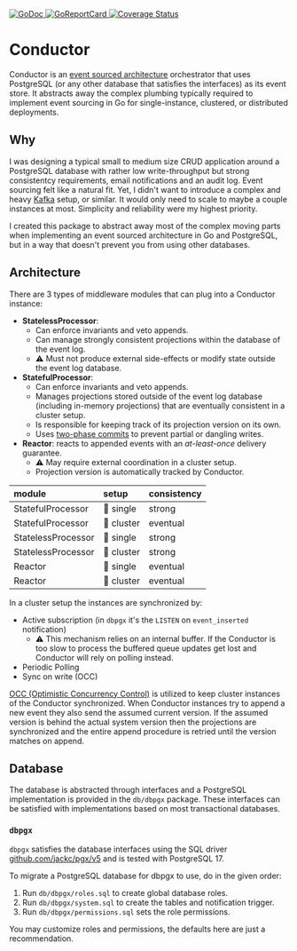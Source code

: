<a href="https://pkg.go.dev/github.com/romshark/conductor">
    <img src="https://godoc.org/github.com/romshark/conductor?status.svg" alt="GoDoc">
</a>
<a href="https://goreportcard.com/report/github.com/romshark/conductor">
    <img src="https://goreportcard.com/badge/github.com/romshark/conductor" alt="GoReportCard">
</a>
<a href='https://coveralls.io/github/romshark/conductor?branch=main'>
    <img src='https://coveralls.io/repos/github/romshark/conductor/badge.svg?branch=main&service=github' alt='Coverage Status' />
</a>

# Conductor

Conductor is an
[event sourced architecture](https://learn.microsoft.com/en-us/azure/architecture/patterns/event-sourcing)
orchestrator that uses PostgreSQL (or any other database that satisfies the interfaces)
as its event store.
It abstracts away the complex plumbing typically required to implement event sourcing
in Go for single-instance, clustered, or distributed deployments.

## Why

I was designing a typical small to medium size CRUD application around a PostgreSQL
database with rather low write-throughput but strong consistentcy requirements,
email notifications and an audit log. Event sourcing felt like a natural fit.
Yet, I didn't want to introduce a complex and heavy [Kafka](https://kafka.apache.org/)
setup, or similar. It would only need to scale to maybe a couple instances at most.
Simplicity and reliability were my highest priority.

I created this package to abstract away most of the complex moving parts
when implementing an event sourced architecture in Go and PostgreSQL, but in a way
that doesn't prevent you from using other databases.

## Architecture

There are 3 types of middleware modules that can plug into a Conductor instance:

- **StatelessProcessor**:
  - Can enforce invariants and veto appends.
  - Can manage strongly consistent projections within the database of the event log.
  - ⚠️ Must not produce external side-effects or modify state outside the event log
    database.
- **StatefulProcessor**:
  - Can enforce invariants and veto appends.
  - Manages projections stored outside of the event log database
    (including in-memory projections) that are eventually consistent in a cluster setup.
  - Is responsible for keeping track of its projection version on its own.
  - Uses [two-phase commits](https://en.wikipedia.org/wiki/Two-phase_commit_protocol)
    to prevent partial or dangling writes.
- **Reactor**: reacts to appended events with an *at-least-once* delivery guarantee.
  - ⚠️ May require external coordination in a cluster setup.
  - Projection version is automatically tracked by Conductor.

| module             | setup     | consistency |
| :----------------- | :-------- | :---------- |
| StatefulProcessor  | 👤 single  | strong      |
| StatefulProcessor  | 👥 cluster | eventual    |
| StatelessProcessor | 👤 single  | strong      |
| StatelessProcessor | 👥 cluster | strong      |
| Reactor            | 👤 single  | eventual    |
| Reactor            | 👥 cluster | eventual    |

In a cluster setup the instances are synchronized by:

- Active subscription (in `dbpgx` it's the `LISTEN` on `event_inserted` notification)
  - ⚠️ This mechanism relies on an internal buffer. If the Conductor is too slow to
  process the buffered queue updates get lost and Conductor will rely on polling instead.
- Periodic Polling
- Sync on write (OCC)

[OCC (Optimistic Concurrency Control)](https://en.wikipedia.org/wiki/Optimistic_concurrency_control)
is utilized to keep cluster instances of the Conductor synchronized.
When Conductor instances try to append a new event they also send the
assumed current version. If the assumed version is behind the actual system version then
the projections are synchronized and the entire append procedure is retried until the
version matches on append.

## Database

The database is abstracted through interfaces and a PostgreSQL implementation is provided
in the `db/dbpgx` package. These interfaces can be satisfied with implementations based
on most transactional databases.

### `dbpgx`

`dbpgx` satisfies the database interfaces using the SQL driver
[github.com/jackc/pgx/v5](https://pkg.go.dev/github.com/jackc/pgx/v5) and is tested with
PostgreSQL 17.

To migrate a PostgreSQL database for dbpgx to use, do in the given order:

1. Run `db/dbpgx/roles.sql` to create global database roles.
2. Run `db/dbpgx/system.sql` to create the tables and notification trigger.
3. Run `db/dbpgx/permissions.sql` sets the role permissions.

You may customize roles and permissions, the defaults here are just a recommendation.
